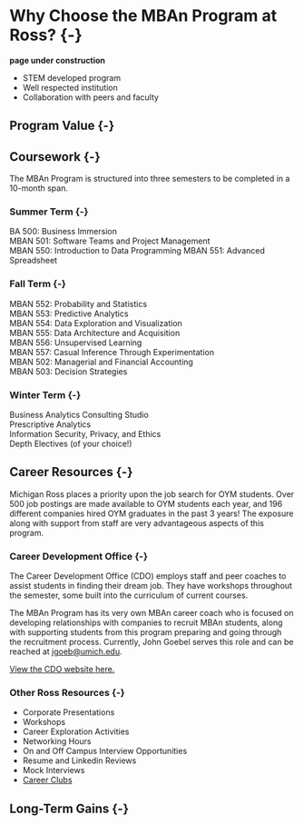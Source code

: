 # Why Choose the MBAn Program at Ross? {-}
**page under construction**  


- STEM developed program
- Well respected institution
- Collaboration with peers and faculty

## Program Value {-}

## Coursework {-}
The MBAn Program is structured into three semesters to be completed in a 10-month span.

### Summer Term {-}
BA 500: Business Immersion  
MBAN 501: Software Teams and Project Management  
MBAN 550: Introduction to Data Programming
MBAN 551: Advanced Spreadsheet

### Fall Term {-}
MBAN 552: Probability and Statistics  
MBAN 553: Predictive Analytics  
MBAN 554: Data Exploration and Visualization  
MBAN 555: Data Architecture and Acquisition  
MBAN 556: Unsupervised Learning  
MBAN 557: Casual Inference Through Experimentation  
MBAN 502: Managerial and Financial Accounting  
MBAN 503: Decision Strategies  

### Winter Term {-}
Business Analytics Consulting Studio  
Prescriptive Analytics  
Information Security, Privacy, and Ethics  
Depth Electives (of your choice!)  

## Career Resources {-}
Michigan Ross places a priority upon the job search for OYM students. Over 500 job postings are made available to OYM students each year, and 196 different companies hired OYM graduates in the past 3 years! The exposure along with support from staff are very advantageous aspects of this program.

### Career Development Office {-}
The Career Development Office (CDO) employs staff and peer coaches to assist students in finding their dream job. They have workshops throughout the semester, some built into the curriculum of current courses.

The MBAn Program has its very own MBAn career coach who is focused on developing relationships with companies to recruit MBAn students, along with supporting students from this program preparing and going through the recruitment process. Currently, John Goebel serves this role and can be reached at jgoeb@umich.edu.

[View the CDO website here.](https://sites.google.com/umich.edu/cdo-specialtymasters/home)  


### Other Ross Resources {-}
- Corporate Presentations
- Workshops
- Career Exploration Activities
- Networking Hours
- On and Off Campus Interview Opportunities
- Resume and Linkedin Reviews
- Mock Interviews
- [Career Clubs](https://michiganross.umich.edu/graduate/master-of-business-analytics/student-experience/clubs-and-involvement)  

## Long-Term Gains {-}
